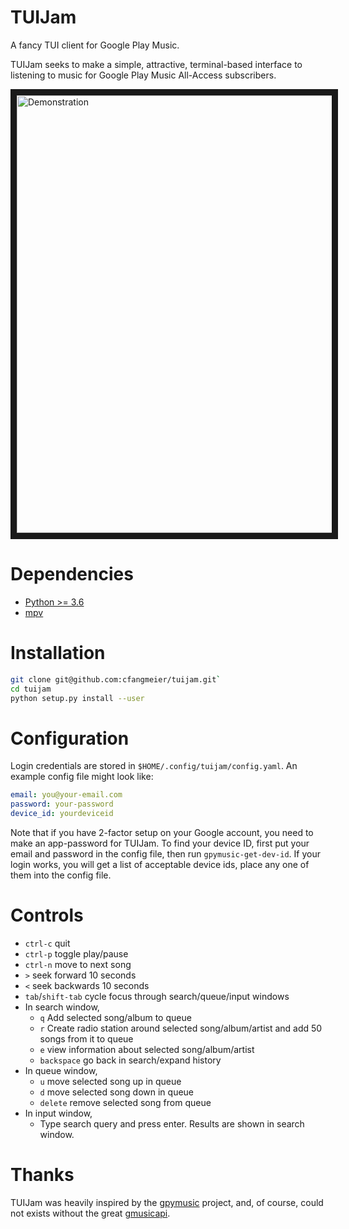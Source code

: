 # TUIJam
A fancy TUI client for Google Play Music. 

TUIJam seeks to make a simple, attractive, terminal-based interface to
listening to music for Google Play Music All-Access subscribers.

<a href="http://www.youtube.com/watch?feature=player_embedded&v=WIkk7PLCTb4
" target="_blank"><img src="http://img.youtube.com/vi/WIkk7PLCTb4/0.jpg" 
alt="Demonstration" width="700" border="10" /></a>

# Dependencies
* [Python >= 3.6](https://www.python.org/downloads)
* [mpv](https://mpv.io)

# Installation
```bash
git clone git@github.com:cfangmeier/tuijam.git`
cd tuijam
python setup.py install --user
```

# Configuration
Login credentials are stored in `$HOME/.config/tuijam/config.yaml`. An example config file might look like:
```yaml
email: you@your-email.com
password: your-password
device_id: yourdeviceid
```
Note that if you have 2-factor setup on your Google account, you need to make
an app-password for TUIJam. To find your device ID, first put your email and
password in the config file, then run `gpymusic-get-dev-id`. If your login
works, you will get a list of acceptable device ids, place any one of them into
the config file.

# Controls
  - `ctrl-c` quit
  - `ctrl-p` toggle play/pause
  - `ctrl-n` move to next song
  - `>` seek forward 10 seconds
  - `<` seek backwards 10 seconds
  - `tab`/`shift-tab` cycle focus through search/queue/input windows
  - In search window, 
    - `q` Add selected song/album to queue
    - `r` Create radio station around selected song/album/artist and add 50 songs from it to queue
    - `e` view information about selected song/album/artist
    - `backspace` go back in search/expand history
  - In queue window,
    - `u` move selected song up in queue
    - `d` move selected song down in queue
    - `delete` remove selected song from queue
  - In input window,
    - Type search query and press enter. Results are shown in search window.


# Thanks
TUIJam was heavily inspired by the
[gpymusic](https://github.com/christopher-dG/gpymusic) project, and, of course,
could not exists without the great
[gmusicapi](https://github.com/simon-weber/gmusicapi).
